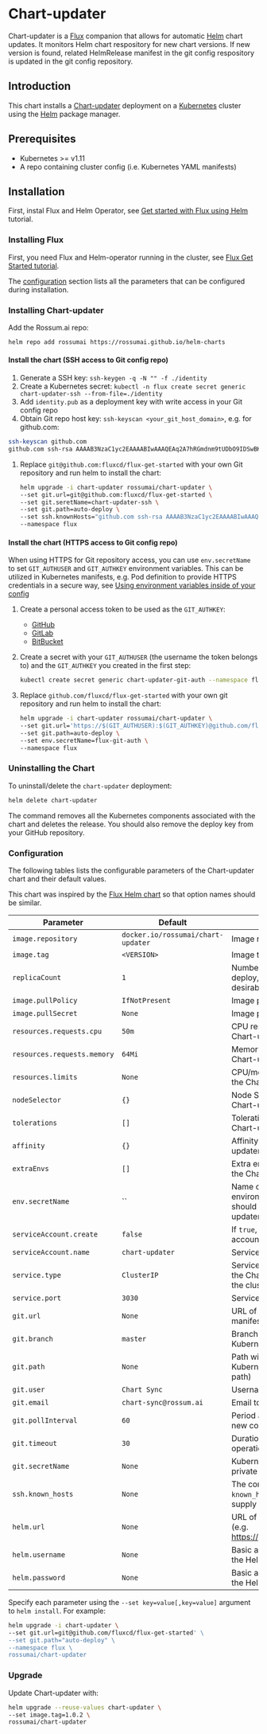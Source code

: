 # Chart-updater

Chart-updater is a [Flux](https://github.com/fluxcd/flux) companion that allows
for automatic [Helm](https://helm.sh) chart updates. It monitors Helm chart
respository for new chart versions. If new version is found, related
HelmRelease manifest in the git config respository is updated in the git config
repository.

## Introduction

This chart installs a [Chart-updater](https://github.com/rossumai/chart-updater) deployment on
a [Kubernetes](http://kubernetes.io) cluster using the [Helm](https://helm.sh) package manager.

## Prerequisites

 - Kubernetes >= v1.11
 - A repo containing cluster config (i.e. Kubernetes YAML manifests)

## Installation

First, instal Flux and Helm Operator, see [Get started with Flux using
Helm](https://docs.fluxcd.io/en/stable/tutorials/get-started-helm.html) tutorial.

### Installing Flux

First, you need Flux and Helm-operator running in the cluster, see [Flux Get Started
tutorial](https://docs.fluxcd.io/en/stable/tutorials/get-started-helm.html).

The [configuration](#configuration) section lists all the parameters that can be configured during installation.

### Installing Chart-updater

Add the Rossum.ai repo:

```sh
helm repo add rossumai https://rossumai.github.io/helm-charts
```

#### Install the chart (SSH access to Git config repo)

1. Generate a SSH key: `ssh-keygen -q -N "" -f ./identity`
1. Create a Kubernetes secret: `kubectl -n flux create secret generic chart-updater-ssh --from-file=./identity`
1. Add `identity.pub` as a deployment key with write access in your Git config repo
1. Obtain Git repo host key: `ssh-keyscan <your_git_host_domain>`, e.g. for github.com:
  ```sh
  ssh-keyscan github.com
  github.com ssh-rsa AAAAB3NzaC1yc2EAAAABIwAAAQEAq2A7hRGmdnm9tUDbO9IDSwBK6TbQa+PXYPCPy6rbTrTtw7PHkccKrpp0yVhp5HdEIcKr6pLlVDBfOLX9QUsyCOV0wzfjIJNlGEYsdlLJizHhbn2mUjvSAHQqZETYP81eFzLQNnPHt4EVVUh7VfDESU84KezmD5QlWpXLmvU31/yMf+Se8xhHTvKSCZIFImWwoG6mbUoWf9nzpIoaSjB+weqqUUmpaaasXVal72J+UX2B+2RPW3RcT0eOzQgqlJL3RKrTJvdsjE3JEAvGq3lGHSZXy28G3skua2SmVi/w4yCE6gbODqnTWlg7+wC604ydGXA8VJiS5ap43JXiUFFAaQ==
  ```
1. Replace `git@github.com:fluxcd/flux-get-started` with your own Git repository and run helm to install the chart:

   ```sh
   helm upgrade -i chart-updater rossumai/chart-updater \
   --set git.url=git@github.com:fluxcd/flux-get-started \
   --set git.seretName=chart-updater-ssh \
   --set git.path=auto-deploy \
   --set ssh.knownHosts="github.com ssh-rsa AAAAB3NzaC1yc2EAAAABIwAAAQEAq2A7hRGmdnm9tUDbO9IDSwBK6TbQa+PXYPCPy6rbTrTtw7PHkccKrpp0yVhp5HdEIcKr6pLlVDBfOLX9QUsyCOV0wzfjIJNlGEYsdlLJizHhbn2mUjvSAHQqZETYP81eFzLQNnPHt4EVVUh7VfDESU84KezmD5QlWpXLmvU31/yMf+Se8xhHTvKSCZIFImWwoG6mbUoWf9nzpIoaSjB+weqqUUmpaaasXVal72J+UX2B+2RPW3RcT0eOzQgqlJL3RKrTJvdsjE3JEAvGq3lGHSZXy28G3skua2SmVi/w4yCE6gbODqnTWlg7+wC604ydGXA8VJiS5ap43JXiUFFAaQ==" \
   --namespace flux
   ```

#### Install the chart (HTTPS access to Git config repo)

When using HTTPS for Git repository access, you can use `env.secretName` to set
`GIT_AUTHUSER` and `GIT_AUTHKEY` environment variables. This can be utilized in
Kubernetes manifests, e.g. Pod definition to provide HTTPS credentials in a
secure way, see [Using environment variables inside of your
config](https://kubernetes.io/docs/tasks/inject-data-application/define-environment-variable-container/#using-environment-variables-inside-of-your-config)

1. Create a personal access token to be used as the `GIT_AUTHKEY`:
   - [GitHub](https://help.github.com/en/articles/creating-a-personal-access-token-for-the-command-line)
   - [GitLab](https://docs.gitlab.com/ee/user/profile/personal_access_tokens.html#creating-a-personal-access-token)
   - [BitBucket](https://confluence.atlassian.com/bitbucketserver/personal-access-tokens-939515499.html)

1. Create a secret with your `GIT_AUTHUSER` (the username the token belongs
   to) and the `GIT_AUTHKEY` you created in the first step:

   ```sh
   kubectl create secret generic chart-updater-git-auth --namespace flux --from-literal=GIT_AUTHUSER=<username> --from-literal=GIT_AUTHKEY=<token>
   ```

1. Replace `github.com/fluxcd/flux-get-started` with your own git repository and run helm to install the chart:

   ```sh
   helm upgrade -i chart-updater rossumai/chart-updater \
   --set git.url='https://$(GIT_AUTHUSER):$(GIT_AUTHKEY)@github.com/fluxcd/flux-get-started' \
   --set git.path=auto-deploy \
   --set env.secretName=flux-git-auth \
   --namespace flux
   ```

### Uninstalling the Chart

To uninstall/delete the `chart-updater` deployment:

```sh
helm delete chart-updater
```

The command removes all the Kubernetes components associated with the chart and deletes the release.
You should also remove the deploy key from your GitHub repository.

### Configuration

The following tables lists the configurable parameters of the Chart-updater chart and their default values.

This chart was inspired by the [Flux Helm chart](https://github.com/fluxcd/flux/tree/master/chart/flux) so that option names should be similar.


| Parameter                                         | Default                                              | Description
| -----------------------------------------------   | ---------------------------------------------------- | ---
| `image.repository`                                | `docker.io/rossumai/chart-updater`                   | Image repository
| `image.tag`                                       | `<VERSION>`                                          | Image tag
| `replicaCount`                                    | `1`                                                  | Number of Chart-updater pods to deploy, more than one is not desirable.
| `image.pullPolicy`                                | `IfNotPresent`                                       | Image pull policy
| `image.pullSecret`                                | `None`                                               | Image pull secret
| `resources.requests.cpu`                          | `50m`                                                | CPU resource requests for the Chart-updater deployment
| `resources.requests.memory`                       | `64Mi`                                               | Memory resource requests for the Chart-updater deployment
| `resources.limits`                                | `None`                                               | CPU/memory resource limits for the Chart-updater deployment
| `nodeSelector`                                    | `{}`                                                 | Node Selector properties for the Chart-updater deployment
| `tolerations`                                     | `[]`                                                 | Tolerations properties for the Chart-updater deployment
| `affinity`                                        | `{}`                                                 | Affinity properties for the Chart-updater deployment
| `extraEnvs`                                       | `[]`                                                 | Extra environment variables for the Chart-updater pod(s)
| `env.secretName`                                  | ``                                                   | Name of the secret that contains environment variables which should be defined in the Chart-updater container (using `envFrom`)
| `serviceAccount.create`                           | `false`                                              | If `true`, create a new service account
| `serviceAccount.name`                             | `chart-updater`                                      | Service account to be used
| `service.type`                                    | `ClusterIP`                                          | Service type to be used (exposing the Chart-updater API outside of the cluster is not advised)
| `service.port`                                    | `3030`                                               | Service port to be used
| `git.url`                                         | `None`                                               | URL of git repo with Kubernetes manifests
| `git.branch`                                      | `master`                                             | Branch of git repo to use for Kubernetes manifests
| `git.path`                                        | `None`                                               | Path within git repo to locate Kubernetes manifests (relative path)
| `git.user`                                        | `Chart Sync`                                         | Username to use as git committer
| `git.email`                                       | `chart-sync@rossum.ai`                               | Email to use as git committer
| `git.pollInterval`                                | `60`                                                 | Period at which to poll git repo for new commits (seconds)
| `git.timeout`                                     | `30`                                                 | Duration after which git operations time out (seconds)
| `git.secretName`                                  | `None`                                               | Kubernetes secret with the SSH private key.
| `ssh.known_hosts`                                 | `None`                                               | The contents of an SSH `known_hosts` file, if you need to supply host key(s)
| `helm.url`                                        | `None`                                               | URL of Helm repository to scan (e.g. https://github.io/username/charts)
| `helm.username`                                   | `None`                                               | Basic authentication username for the Helm repository
| `helm.password`                                   | `None`                                               | Basic authentication password for the Helm repository

Specify each parameter using the `--set key=value[,key=value]` argument to `helm install`. For example:

```sh
helm upgrade -i chart-updater \
--set git.url=git@github.com/fluxcd/flux-get-started' \
--set git.path="auto-deploy" \
--namespace flux \
rossumai/chart-updater
```

### Upgrade

Update Chart-updater with:

```sh
helm upgrade --reuse-values chart-updater \
--set image.tag=1.0.2 \
rossumai/chart-updater
```

